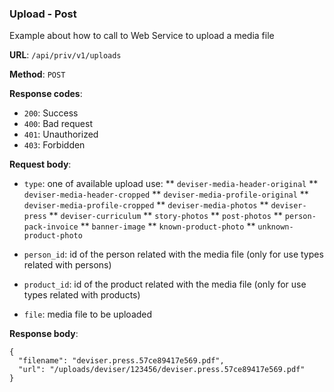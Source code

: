 ### Upload - Post

Example about how to call to Web Service to upload a media file

**URL**: `/api/priv/v1/uploads`

**Method**: `POST`

**Response codes**: 
* `200`: Success
* `400`: Bad request
* `401`: Unauthorized 
* `403`: Forbidden
  
**Request body**: 
* `type`: one of available upload use:
** `deviser-media-header-original`
** `deviser-media-header-cropped`
** `deviser-media-profile-original`
** `deviser-media-profile-cropped`
** `deviser-media-photos`
** `deviser-press`
** `deviser-curriculum`
** `story-photos`
** `post-photos`
** `person-pack-invoice`
** `banner-image`
** `known-product-photo`
** `unknown-product-photo`
 
* `person_id`: id of the person related with the media file (only for use types related with persons) 
* `product_id`: id of the product related with the media file (only for use types related with products)
* `file`: media file to be uploaded
 
**Response body**:
```
{
  "filename": "deviser.press.57ce89417e569.pdf",
  "url": "/uploads/deviser/123456/deviser.press.57ce89417e569.pdf"
}
```    